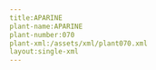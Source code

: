 ```yaml
---
title:APARINE
plant-name:APARINE
plant-number:070
plant-xml:/assets/xml/plant070.xml
layout:single-xml
---
```

